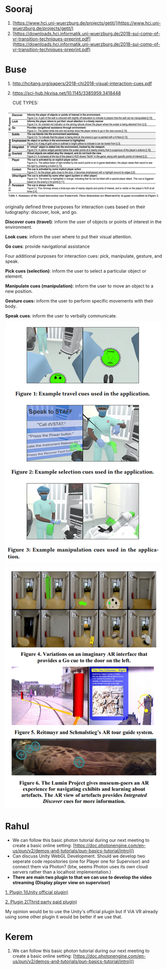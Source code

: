 # Sooraj

1. [https://www.hci.uni-wuerzburg.de/projects/getit/](https://www.hci.uni-wuerzburg.de/projects/getit/)
2. [https://downloads.hci.informatik.uni-wuerzburg.de/2018-sui-comp-of-vr-transition-techniques-preprint.pdf](https://downloads.hci.informatik.uni-wuerzburg.de/2018-sui-comp-of-vr-transition-techniques-preprint.pdf)

# Buse

1. http://hcitang.org/papers/2018-chi2018-visual-interaction-cues.pdf
2. https://sci-hub.hkvisa.net/10.1145/3385959.3418448

   CUE TYPES:

![different-interaction-cues.png](img/different-interaction-cues.png)

originally defined three purposes for interaction cues based on their ludography: discover, look, and go.

**Discover cues (travel)**: inform the user of objects or points of interest in the environment.

**Look cues**: inform the user where to put their visual attention.

**Go cues**: provide navigational assistance

Four additional purposes for interaction cues: pick, manipulate, gesture, and speak.

**Pick cues (selection)**: inform the user to select a particular object or element.

**Manipulate cues (manipulation)**: inform the user to move an object to a new position.

**Gesture cues:** inform the user to perform specific movements with their body.

**Speak cues**: inform the user to verbally communicate.

![travel-selection-manipulation-cues.png](img/travel-selection-manipulation-cues.png)

![AR-project-cue-examples.png](img/AR-project-cue-examples.png)

# Rahul


- We can follow this basic photon tutorial during our next meeting to create a basic online setting: [https://doc.photonengine.com/en-us/pun/v2/demos-and-tutorials/pun-basics-tutorial/intro]()
- Can discuss Unity WebGL Development. Should we develop two seperate code repositories (one for Player one for Supervisor) and connect them via Photon? (btw, seems Photon uses its own cloud servers rather than a localhost implementation.)
- **There are main two plugin to that we can use to develop the video streaming (Display player view on supervisor)**

[1. Plugin 1(Unity official plugin)](https://docs.unity3d.com/Packages/com.unity.renderstreaming@2.0/manual/index.html)

[2. Plugin 2(Thrid party paid plugin)](https://assetstore.unity.com/packages/templates/packs/fmetp-stream-v2-202537#description)

My opinion would be to use the Unity's official plugin but if ViA VR already using some other plugin it would be better if we use that.

# Kerem

1. We can follow this basic photon tutorial during our next meeting to create a basic online setting: [https://doc.photonengine.com/en-us/pun/v2/demos-and-tutorials/pun-basics-tutorial/intro]()
